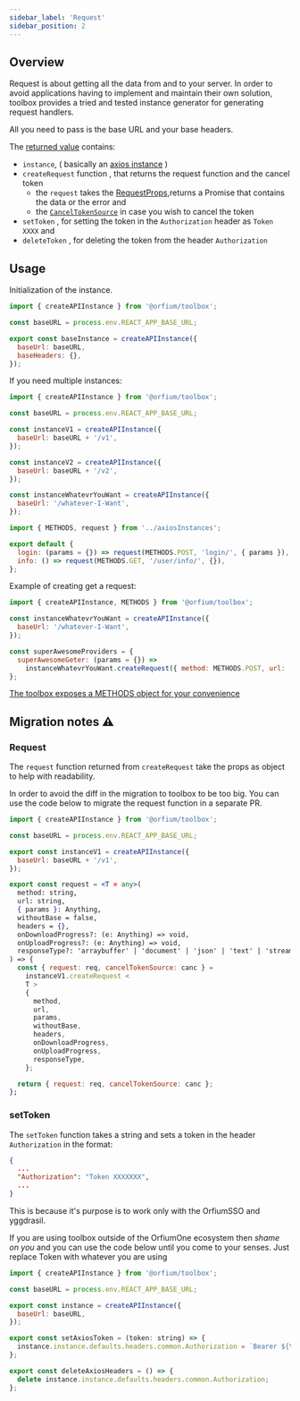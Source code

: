 ```yaml
---
sidebar_label: 'Request'
sidebar_position: 2
---
```


## Overview

Request is about getting all the data from and to your server. In order to avoid applications having to implement and
maintain their own solution, toolbox provides a tried and tested instance generator for generating request handlers.

All you need to pass is the base URL and your base headers.

The [returned value](/docs/api/modules#createapiinstancetype) contains:

- `instance`, ( basically an [axios instance](/docs/api/interfaces/AxiosInstance) )
- `createRequest` function , that returns the request function and the cancel token
  - the `request` takes the [RequestProps](/docs/api/modules#requestprops),returns a Promise that contains the data or the error and
  - the [`CancelTokenSource`](/docs/api/interfaces/CancelTokenSource) in case you wish to cancel the token
- `setToken` , for setting the token in the `Authorization` header as `Token XXXX` and
- `deleteToken` , for deleting the token from the header `Authorization`

## Usage

Initialization of the instance.

```jsx title="/src/providers/instance.tsx"
import { createAPIInstance } from '@orfium/toolbox';

const baseURL = process.env.REACT_APP_BASE_URL;

export const baseInstance = createAPIInstance({
  baseUrl: baseURL,
  baseHeaders: {},
});
```

If you need multiple instances:

```jsx title="/src/providers/instance.tsx"
import { createAPIInstance } from '@orfium/toolbox';

const baseURL = process.env.REACT_APP_BASE_URL;

const instanceV1 = createAPIInstance({
  baseUrl: baseURL + '/v1',
});

const instanceV2 = createAPIInstance({
  baseUrl: baseURL + '/v2',
});

const instanceWhatevrYouWant = createAPIInstance({
  baseUrl: '/whatever-I-Want',
});

import { METHODS, request } from '../axiosInstances';

export default {
  login: (params = {}) => request(METHODS.POST, 'login/', { params }),
  info: () => request(METHODS.GET, '/user/info/', {}),
};
```

Example of creating get a request:

```jsx title="/src/providers/instance.tsx"
import { createAPIInstance, METHODS } from '@orfium/toolbox';

const instanceWhatevrYouWant = createAPIInstance({
  baseUrl: '/whatever-I-Want',
});

const superAwesomeProviders = {
  superAwesomeGeter: (params = {}) =>
    instanceWhatevrYouWant.createRequest({ method: METHODS.POST, url: '/superAwesomeGet/' }),
};
```

[The toolbox exposes a METHODS object for your convenience](/docs/api/modules#methods)

## Migration notes :warning:

### Request

The `request` function returned from `createRequest` take the props as object to help with readability.

In order to avoid the diff in the migration to toolbox to be too big. You can use the code below to migrate the request function in a separate PR.

```jsx title="/src/providers/instance.tsx"
import { createAPIInstance } from '@orfium/toolbox';

const baseURL = process.env.REACT_APP_BASE_URL;

export const instanceV1 = createAPIInstance({
  baseUrl: baseURL + '/v1',
});

export const request = <T = any>(
  method: string,
  url: string,
  { params }: Anything,
  withoutBase = false,
  headers = {},
  onDownloadProgress?: (e: Anything) => void,
  onUploadProgress?: (e: Anything) => void,
  responseType?: 'arraybuffer' | 'document' | 'json' | 'text' | 'stream'
) => {
  const { request: req, cancelTokenSource: canc } =
    instanceV1.createRequest <
    T >
    {
      method,
      url,
      params,
      withoutBase,
      headers,
      onDownloadProgress,
      onUploadProgress,
      responseType,
    };

  return { request: req, cancelTokenSource: canc };
};
```

### setToken

The `setToken` function takes a string and sets a token in the header `Authorization` in the format:

```json
{
  ...
  "Authorization": "Token XXXXXXX",
  ...
}
```

This is because it's purpose is to work only with the OrfiumSSO and yggdrasil.

If you are using toolbox outside of the OrfiumOne ecosystem then _shame on you_ and
you can use the code below until you come to your senses. Just replace Token with whatever you are using

```jsx title="/src/providers/instance.tsx"
import { createAPIInstance } from '@orfium/toolbox';

const baseURL = process.env.REACT_APP_BASE_URL;

export const instance = createAPIInstance({
  baseUrl: baseURL,
});

export const setAxiosToken = (token: string) => {
  instance.instance.defaults.headers.common.Authorization = `Bearer ${token}`;
};

export const deleteAxiosHeaders = () => {
  delete instance.instance.defaults.headers.common.Authorization;
};
```
